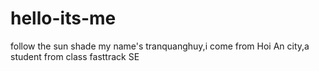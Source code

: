 # hello-its-me
follow the sun shade
my name's tranquanghuy,i come from Hoi An city,a student from class fasttrack SE
